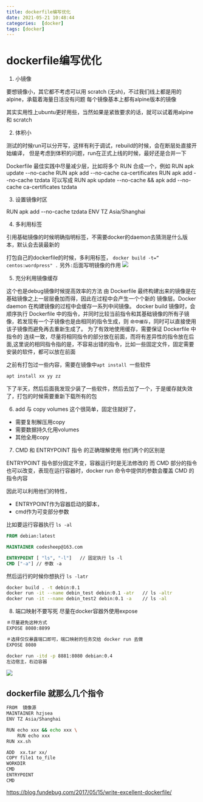 ```yaml
---
title: dockerfile编写优化
date: 2021-05-21 10:48:44
categories:  [docker]
tags: [docker]
---
```



<!--more-->


# dockerfile编写优化



1. 小镜像

要想镜像小，其它都不考虑可以用 scratch (无sh)，不过我们线上都是用的 alpine，承载着海量日活没有问题
每个镜像基本上都有alpine版本的镜像

其实实用性上ubuntu更好用些，当然如果是紧致要求的话，就可以试着用alpine和 scratch

2. 体积小

测试的时候run可以分开写，这样有利于调试，rebuild的时候，会在断层处直接开始编译，
但是考虑到体积的问题，run在正式上线的时候，最好还是合并一下

Dockerfile 最佳实践中尽量减少层，比如将多个 RUN 合成一个，例如
RUN apk update --no-cache
RUN apk add --no-cache ca-certificates
RUN apk add --no-cache tzdata
可以写成
RUN apk update --no-cache && apk add --no-cache ca-certificates tzdata

3. 设置镜像时区

RUN apk add --no-cache tzdata
ENV TZ Asia/Shanghai

4. 多利用标签

引用基础镜像的时候明确指明标签，不需要docker的daemon去猜测是什么版本，默认会去装最新的

打包自己的dockerfile的时候，多利用标签，
`docker build -t=“ centos:wordpress" .`
另外`:`后面写明镜像的作用
![](https://noback.upyun.com/2021-05-21-11-09-13.png!)


5. 充分利用镜像缓存

这个也是debug镜像时候提高效率的方法
由 Dockerfile 最终构建出来的镜像是在基础镜像之上一层层叠加而得，因此在过程中会产生一个个新的 镜像层。Docker daemon 在构建镜像的过程中会缓存一系列中间镜像。
docker build 镜像时，会顺序执行 Dockerfile 中的指令，并同时比较当前指令和其基础镜像的所有子镜像，若发现有一个子镜像也是由相同的指令生成，则 `命中缓存`，同时可以直接使用该子镜像而避免再去重新生成了。
为了有效地使用缓存，需要保证 Dockerfile 中指令的 连续一致，尽量将相同指令的部分放在前面，而将有差异性的指令放在后面,这里说的相同指令指的是，不容易出错的指令，比如一些固定文件，固定需要安装的软件，都可以放在前面

之前有打包过一些内容，需要在镜像中`apt install `一些软件
```bash
apt install xx yy zz 
```
下了半天，然后后面我发现少装了一些软件，然后去加了一个，于是缓存就失效了，打包的时候需要重新下载所有的包


6. add 与 copy volumes
这个很简单，固定住就好了，
- 需要复制解压用copy
- 需要数据持久化用volumes
- 其他全用copy


7. CMD 和 ENTRYPOINT 指令 的正确理解使用
他们两个的区别是

ENTRYPOINT 指令部分固定不变，容器运行时是无法修改的
而 CMD 部分的指令也可以改变，表现在运行容器时，docker run 命令中提供的参数会覆盖 CMD 的指令内容

因此可以利用他们的特性， 
- ENTRYPOINT作为容器启动的脚本，
- cmd作为可变部分参数

比如要运行容器执行 `ls -al`

```dockerfile
FROM debian:latest

MAINTAINER codesheep@163.com

ENTRYPOINT [ "ls", "-l"]   // 固定执行 ls -l
CMD ["-a"] // 参数 -a
```

然后运行的时候你想执行 `ls -latr`

```bash
docker build . -t debin:0.1 
docker run -it --name debin_test debin:0.1 -atr   // ls -altr
docker run -it --name debin_test2 debin:0.1 -a    // ls -al
```

8. 端口映射不要写死
尽量在docker容器外使用expose
```bash
＃尽量避免这种方式
EXPOSE 8080:8899

＃选择仅仅暴露端口即可，端口映射的任务交给 docker run 去做
EXPOSE 8080

docker run -itd -p 8881:8080 debian:0.4 
左边宿主，右边容器
```
![](https://noback.upyun.com/2021-05-21-11-32-34.png!)


## dockerfile 就那么几个指令

```bash
FROM  镜像源
MAINTAINER hzjsea
ENV TZ Asia/Shanghai

RUN echo xxx && echo xxx \
    RUN echo xxx
RUN xx.sh

ADD  xx.tar xx/
COPY file1 to_file
WORKDIR
CMD
ENTRYPOINT
CMD
```


https://blog.fundebug.com/2017/05/15/write-excellent-dockerfile/